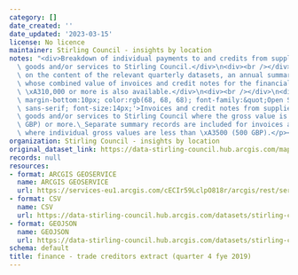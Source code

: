```yaml
---
category: []
date_created: ''
date_updated: '2023-03-15'
license: No licence
maintainer: Stirling Council - insights by location
notes: "<div>Breakdown of individual payments to and credits from suppliers providing\
  \ goods and/or services to Stirling Council.</div>\n<div><br /></div>\n<div>Based\
  \ on the content of the relevant quarterly datasets, an annual summary of suppliers\
  \ whose combined value of invoices and credit notes for the financial year totals\
  \ \xA310,000 or more is also available.</div>\n<div><br /></div>\n<div><p style='margin-top:0px;\
  \ margin-bottom:10px; color:rgb(68, 68, 68); font-family:&quot;Open Sans&quot;,\
  \ sans-serif; font-size:14px;'>Invoices and credit notes from suppliers providing\
  \ goods and/or services to Stirling Council where the gross value is \xA3500 (500\
  \ GBP) or more.\_Separate summary records are included for invoices and credit notes\
  \ where individual gross values are less than \xA3500 (500 GBP).</p></div>"
organization: Stirling Council - insights by location
original_dataset_link: https://data-stirling-council.hub.arcgis.com/maps/stirling-council::finance-trade-creditors-extract-quarter-4-fye-2019
records: null
resources:
- format: ARCGIS GEOSERVICE
  name: ARCGIS GEOSERVICE
  url: https://services-eu1.arcgis.com/cECIr59LclpO818r/arcgis/rest/services/finance%20-%20trade%20creditors%20extract%20(quarter%204%20fye%202019)/FeatureServer/0
- format: CSV
  name: CSV
  url: https://data-stirling-council.hub.arcgis.com/datasets/stirling-council::finance-trade-creditors-extract-quarter-4-fye-2019.csv?outSR=%7B%22latestWkid%22%3A3857%2C%22wkid%22%3A102100%7D
- format: GEOJSON
  name: GEOJSON
  url: https://data-stirling-council.hub.arcgis.com/datasets/stirling-council::finance-trade-creditors-extract-quarter-4-fye-2019.geojson?outSR=%7B%22latestWkid%22%3A3857%2C%22wkid%22%3A102100%7D
schema: default
title: finance - trade creditors extract (quarter 4 fye 2019)
---
```

